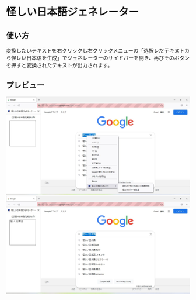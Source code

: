 <h1>怪しい日本語ジェネレーター</h1>
<h2>使い方</h2>
変換したいテキストを右クリックし右クリックメニューの「选択レだ亍キヌ卜カら怪レい日本语を生成」でジェネレーターのサイドバーを開き、再びそのボタンを押すと変換されたテキストが出力されます。
<h2>プレビュー</h2>
<img src="./screenshots/contextmenu.JPG">
<img src="./screenshots/sidebar.JPG">
